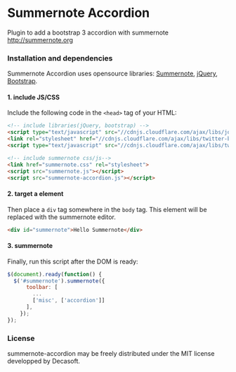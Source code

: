 # Summernote Accordion

Plugin to add a bootstrap 3 accordion with summernote <http://summernote.org>

### Installation and dependencies

Summernote Accordion uses opensource libraries: [Summernote](http://summernote.org/), [jQuery](http://jquery.com/), [Bootstrap](http://getbootstrap.com).

#### 1. include JS/CSS

Include the following code in the `<head>` tag of your HTML:

```html
<!-- include libraries(jQuery, bootstrap) -->
<script type="text/javascript" src="//cdnjs.cloudflare.com/ajax/libs/jquery/2.1.4/jquery.min.js"></script> 
<link rel="stylesheet" href="//cdnjs.cloudflare.com/ajax/libs/twitter-bootstrap/3.3.5/css/bootstrap.min.css" />
<script type="text/javascript" src="//cdnjs.cloudflare.com/ajax/libs/twitter-bootstrap/3.3.5/js/bootstrap.min.js"></script>

<!-- include summernote css/js-->
<link href="summernote.css" rel="stylesheet">
<script src="summernote.js"></script>
<script src="summernote-accordion.js"></script>
```

#### 2. target a element

Then place a `div` tag somewhere in the `body` tag. This element will be replaced with the summernote editor.

```html
<div id="summernote">Hello Summernote</div>
```

#### 3. summernote

Finally, run this script after the DOM is ready:

```javascript
$(document).ready(function() {
  $('#summernote').summernote({
      toolbar: [
        ...
        ['misc', ['accordion']]
      ],
    });
});
```

### License
summernote-accordion may be freely distributed under the MIT license developped by Decasoft.
